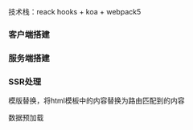 技术栈：reack hooks + koa + webpack5

### 客户端搭建

### 服务端搭建

### SSR处理

模版替换，将html模板中的内容替换为路由匹配到的内容

数据预加载

